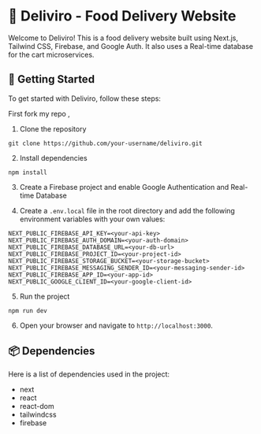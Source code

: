 # 🍴 Deliviro - Food Delivery Website

Welcome to Deliviro! This is a food delivery website built using Next.js, Tailwind CSS, Firebase, and Google Auth. It also uses a Real-time database for the cart microservices.

## 🚀 Getting Started

To get started with Deliviro, follow these steps:

First fork my repo ,

1. Clone the repository

```
git clone https://github.com/your-username/deliviro.git
```


2. Install dependencies
```
npm install
```


3. Create a Firebase project and enable Google Authentication and Real-time Database

4. Create a `.env.local` file in the root directory and add the following environment variables with your own values:

```
NEXT_PUBLIC_FIREBASE_API_KEY=<your-api-key>
NEXT_PUBLIC_FIREBASE_AUTH_DOMAIN=<your-auth-domain>
NEXT_PUBLIC_FIREBASE_DATABASE_URL=<your-db-url>
NEXT_PUBLIC_FIREBASE_PROJECT_ID=<your-project-id>
NEXT_PUBLIC_FIREBASE_STORAGE_BUCKET=<your-storage-bucket>
NEXT_PUBLIC_FIREBASE_MESSAGING_SENDER_ID=<your-messaging-sender-id>
NEXT_PUBLIC_FIREBASE_APP_ID=<your-app-id>
NEXT_PUBLIC_GOOGLE_CLIENT_ID=<your-google-client-id>
```


5. Run the project
```
npm run dev 
```


6. Open your browser and navigate to `http://localhost:3000`.


## 📦 Dependencies

Here is a list of dependencies used in the project:

- next
- react
- react-dom
- tailwindcss
- firebase



